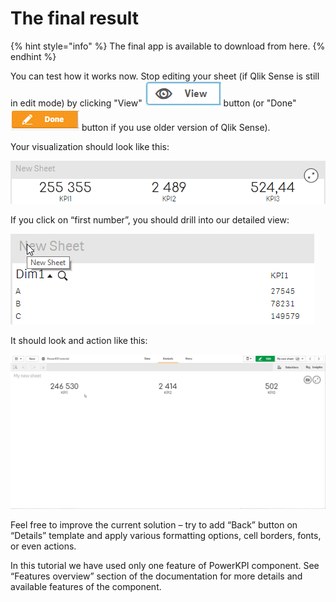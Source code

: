 # The final result

{% hint style="info" %}
The final app is available to download from here.
{% endhint %}

You can test how it works now. Stop editing your sheet \(if Qlik Sense is still in edit mode\) by clicking "View" ![](../.gitbook/assets/image%20%2857%29.png) button \(or "Done" ![](../.gitbook/assets/image%20%281%29.png) button if you use older version of Qlik Sense\). 

Your visualization should look like this:

![](../.gitbook/assets/tutorial38.png)

If you click on “first number”, you should drill into our detailed view:

![](../.gitbook/assets/tutorial39.png)

It should look and action like this:

![](../.gitbook/assets/tutorial.gif)

Feel free to improve the current solution – try to add “Back” button on “Details” template and apply various formatting options, cell borders, fonts, or even actions.

In this tutorial we have used only one feature of PowerKPI component. See “Features overview” section of the documentation for more details and available features of the component.

